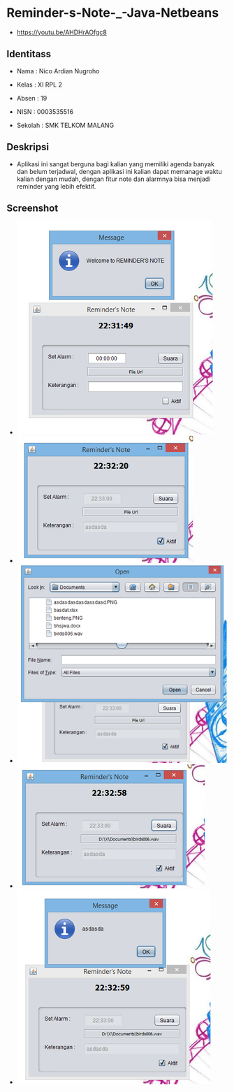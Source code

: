 # Reminder-s-Note-_-Java-Netbeans
+ https://youtu.be/AHDHrAOfgc8


## Identitass
+ Nama          : Nico Ardian Nugroho
- Kelas         : XI RPL 2
+ Absen         : 19
- NISN          : 0003535516
+ Sekolah       : SMK TELKOM MALANG

## Deskripsi
+ Aplikasi ini sangat berguna bagi kalian yang memiliki agenda banyak dan belum terjadwal, dengan aplikasi ini kalian dapat memanage waktu kalian dengan mudah, dengan fitur note dan alarmnya bisa menjadi reminder yang lebih efektif. 

## Screenshot
+ ![alt text](https://github.com/NicoAN42/Reminder-s-Note-_-Java-Netbeans/blob/master/z.PNG)
+ ![alt text](https://github.com/NicoAN42/Reminder-s-Note-_-Java-Netbeans/blob/master/zz.PNG)
+ ![alt text](https://github.com/NicoAN42/Reminder-s-Note-_-Java-Netbeans/blob/master/zzz.PNG)
+ ![alt text](https://github.com/NicoAN42/Reminder-s-Note-_-Java-Netbeans/blob/master/zzzz.PNG)
+ ![alt text](https://github.com/NicoAN42/Reminder-s-Note-_-Java-Netbeans/blob/master/zzzzz.PNG)


